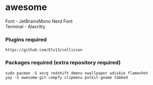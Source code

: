 # awesome

Font - JetBrainsMono Nerd Font<br>
Terminal - Alacritty

### Plugins required

```
https://github.com/Elv13/collision
```

### Packages required (extra repository required)

```
sudo pacman -S xorg redshift dmenu xwallpaper udiskie flameshot 
yay -S awesome-git compfy clipmenu polkit-gnome tabbed
```
